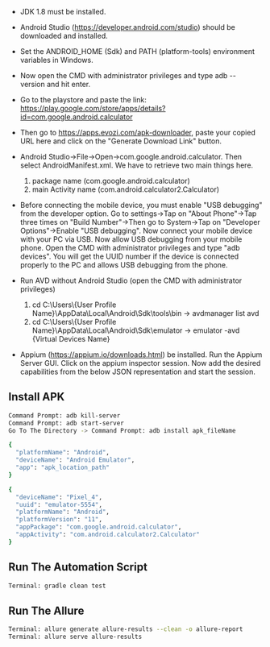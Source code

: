 -  JDK 1.8 must be installed.
-  Android Studio (https://developer.android.com/studio) should be downloaded and installed.
-  Set the ANDROID_HOME (Sdk) and PATH (platform-tools) environment variables in Windows.
-  Now open the CMD with administrator privileges and type adb --version and hit enter.
-  Go to the playstore and paste the link: https://play.google.com/store/apps/details?id=com.google.android.calculator
-  Then go to https://apps.evozi.com/apk-downloader, paste your copied URL here and click on the "Generate Download Link" button.
-  Android Studio->File->Open->com.google.android.calculator. Then select AndroidManifest.xml. We have to retrieve two main things here. 
   1. package name (com.google.android.calculator) 
   2. main Activity name (com.android.calculator2.Calculator) 

-  Before connecting the mobile device, you must enable "USB debugging" from the developer option. Go to settings->Tap on "About Phone"->Tap three times on "Build Number"->Then go to System->Tap on "Developer Options"->Enable "USB debugging". Now connect your mobile device with your PC via USB. Now allow USB debugging from your mobile phone. Open the CMD with administrator privileges and type "adb devices". You will get the UUID number if the device is connected properly to the PC and allows USB 
debugging from the phone.
-  Run AVD without Android Studio (open the CMD with administrator privileges)
   1. cd C:\Users\\{User Profile Name}\AppData\Local\Android\Sdk\tools\bin  -> avdmanager list avd
   2. cd C:\Users\\{User Profile Name}\AppData\Local\Android\Sdk\emulator   -> emulator -avd {Virtual Devices Name}

-  Appium (https://appium.io/downloads.html) be installed. Run the Appium Server GUI. Click on the appium inspector session. Now add the desired capabilities from the below JSON representation and start the session.

## Install APK
```sh  
Command Prompt: adb kill-server
Command Prompt: adb start-server
Go To The Directory -> Command Prompt: adb install apk_fileName
```

```sh  
{
  "platformName": "Android",
  "deviceName": "Android Emulator",
  "app": "apk_location_path"
}
```

```sh  
{
  "deviceName": "Pixel_4",
  "uuid": "emulator-5554",
  "platformName": "Android",
  "platformVersion": "11",
  "appPackage": "com.google.android.calculator",
  "appActivity": "com.android.calculator2.Calculator"
}
```

## Run The Automation Script
```sh
Terminal: gradle clean test
```

## Run The Allure
```sh
Terminal: allure generate allure-results --clean -o allure-report
Terminal: allure serve allure-results
```
